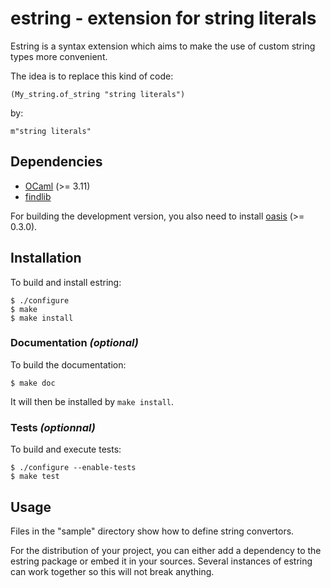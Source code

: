 estring - extension for string literals
=======================================

Estring is a syntax extension which aims to make the use of custom
string types more convenient.

The idea is to replace this kind of code:

    (My_string.of_string "string literals")

by:

    m"string literals"

Dependencies
------------

* [OCaml](http://caml.inria.fr/ocaml/) (>= 3.11)
* [findlib](http://projects.camlcity.org/projects/findlib.html)

For building the development version, you also need to install
[oasis](http://oasis.forge.ocamlcore.org/) (>= 0.3.0).

Installation
------------

To build and install estring:

    $ ./configure
    $ make
    $ make install

### Documentation _(optional)_

To build the documentation:

    $ make doc

It will then be installed by `make install`.

### Tests _(optionnal)_

To build and execute tests:

    $ ./configure --enable-tests
    $ make test

Usage
-----

Files in the "sample" directory show how to define string convertors.

For the distribution of your project, you can either add a dependency
to the estring package or embed it in your sources. Several instances
of estring can work together so this will not break anything.
